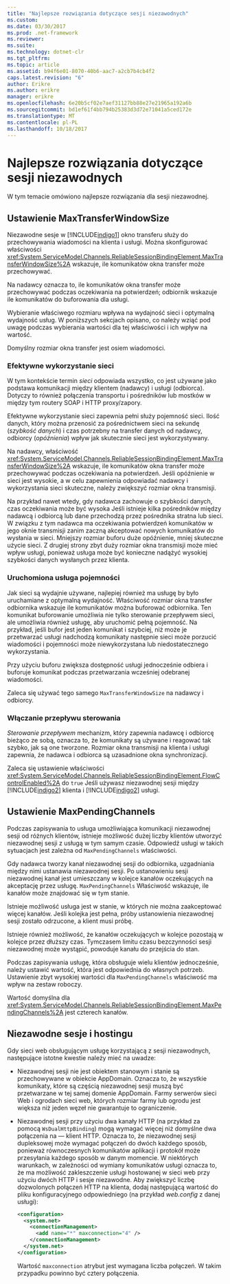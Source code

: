 ```yaml
---
title: "Najlepsze rozwiązania dotyczące sesji niezawodnych"
ms.custom: 
ms.date: 03/30/2017
ms.prod: .net-framework
ms.reviewer: 
ms.suite: 
ms.technology: dotnet-clr
ms.tgt_pltfrm: 
ms.topic: article
ms.assetid: b94f6e01-8070-40b6-aac7-a2cb7b4cb4f2
caps.latest.revision: "6"
author: Erikre
ms.author: erikre
manager: erikre
ms.openlocfilehash: 6e20b5cf02e7aef31127bb88e27e21965a192a6b
ms.sourcegitcommit: bd1ef61f4bb794b25383d3d72e71041a5ced172e
ms.translationtype: MT
ms.contentlocale: pl-PL
ms.lasthandoff: 10/18/2017
---
```

# <a name="best-practices-for-reliable-sessions"></a>Najlepsze rozwiązania dotyczące sesji niezawodnych

W tym temacie omówiono najlepsze rozwiązania dla sesji niezawodnej.

## <a name="setting-maxtransferwindowsize"></a>Ustawienie MaxTransferWindowSize

Niezawodne sesje w [!INCLUDE[indigo1](../../../../includes/indigo1-md.md)] okno transferu służy do przechowywania wiadomości na klienta i usługi. Można skonfigurować właściwości <xref:System.ServiceModel.Channels.ReliableSessionBindingElement.MaxTransferWindowSize%2A> wskazuje, ile komunikatów okna transfer może przechowywać.

Na nadawcy oznacza to, ile komunikatów okna transfer może przechowywać podczas oczekiwania na potwierdzeń; odbiornik wskazuje ile komunikatów do buforowania dla usługi.

Wybieranie właściwego rozmiaru wpływa na wydajność sieci i optymalną wydajność usług. W poniższych sekcjach opisano, co należy wziąć pod uwagę podczas wybierania wartości dla tej właściwości i ich wpływ na wartość.

Domyślny rozmiar okna transfer jest osiem wiadomości.

### <a name="efficient-use-of-the-network"></a>Efektywne wykorzystanie sieci

W tym kontekście termin *sieci* odpowiada wszystko, co jest używane jako podstawa komunikacji między klientem (nadawcy) i usługi (odbiorca). Dotyczy to również połączenia transportu i pośredników lub mostków w między tym routery SOAP i HTTP proxy/zapory.

Efektywne wykorzystanie sieci zapewnia pełni służy pojemność sieci. Ilość danych, który można przenosić za pośrednictwem sieci na sekundę (*szybkość danych*) i czas potrzebny na transfer danych od nadawcy, odbiorcy (*opóźnienia*) wpływ jak skutecznie sieci jest wykorzystywany.

Na nadawcy, właściwość <xref:System.ServiceModel.Channels.ReliableSessionBindingElement.MaxTransferWindowSize%2A> wskazuje, ile komunikatów okna transfer może przechowywać podczas oczekiwania na potwierdzeń. Jeśli opóźnienie w sieci jest wysokie, a w celu zapewnienia odpowiadać nadawcy i wykorzystania sieci skuteczne, należy zwiększyć rozmiar okna transmisji.

Na przykład nawet wtedy, gdy nadawca zachowuje o szybkości danych, czas oczekiwania może być wysoka Jeśli istnieje kilka pośredników między nadawcą i odbiorcą lub dane przechodzą przez pośrednika stratna lub sieci. W związku z tym nadawca ma oczekiwania potwierdzeń komunikatów w jego oknie transmisji zanim zaczną akceptować nowych komunikatów do wysłania w sieci. Mniejszy rozmiar buforu duże opóźnienie, mniej skuteczne użycie sieci. Z drugiej strony zbyt duży rozmiar okna transmisji może mieć wpływ usługi, ponieważ usługa może być konieczne nadążyć wysokiej szybkości danych wysłanych przez klienta.

### <a name="running-the-service-to-capacity"></a>Uruchomiona usługa pojemności

Jak sieci są wydajnie używane, najlepiej również ma usługę by było uruchamiane z optymalną wydajność. Właściwość rozmiar okna transfer odbiornika wskazuje ile komunikatów można buforować odbiornika. Ten komunikat buforowanie umożliwia nie tylko sterowanie przepływem sieci, ale umożliwia również usługę, aby uruchomić pełną pojemność. Na przykład, jeśli bufor jest jeden komunikat i szybciej, niż może je przetwarzać usługi nadchodzą komunikaty następnie sieci może porzucić wiadomości i pojemności może niewykorzystana lub niedostatecznego wykorzystania.

Przy użyciu buforu zwiększa dostępność usługi jednocześnie odbiera i buforuje komunikat podczas przetwarzania wcześniej odebranej wiadomości.

Zaleca się używać tego samego `MaxTransferWindowSize` na nadawcy i odbiorcy.

### <a name="enabling-flow-control"></a>Włączanie przepływu sterowania

*Sterowanie przepływem* mechanizm, który zapewnia nadawcę i odbiorcę bieżąco ze sobą, oznacza to, że komunikaty są używane i reagować tak szybko, jak są one tworzone. Rozmiar okna transmisji na klienta i usługi zapewnia, że nadawca i odbiorca są uzasadnione okna synchronizacji.

Zaleca się ustawienie właściwości <xref:System.ServiceModel.Channels.ReliableSessionBindingElement.FlowControlEnabled%2A> do `true` Jeśli używasz niezawodnej sesji między [!INCLUDE[indigo2](../../../../includes/indigo2-md.md)] klienta i [!INCLUDE[indigo2](../../../../includes/indigo2-md.md)] usługi.

## <a name="setting-maxpendingchannels"></a>Ustawienie MaxPendingChannels

Podczas zapisywania to usługa umożliwiająca komunikacji niezawodnej sesji od różnych klientów, istnieje możliwość dużej liczby klientów utworzyć niezawodnej sesji z usługą w tym samym czasie. Odpowiedź usługi w takich sytuacjach jest zależna od `MaxPendingChannels` właściwości.

Gdy nadawca tworzy kanał niezawodnej sesji do odbiornika, uzgadniania między nimi ustanawia niezawodnej sesji. Po ustanowieniu sesji niezawodnej kanał jest umieszczany w kolejce kanałów oczekujących na akceptację przez usługę. `MaxPendingChannels` Właściwość wskazuje, ile kanałów może znajdować się w tym stanie.

Istnieje możliwość usługa jest w stanie, w których nie można zaakceptować więcej kanałów. Jeśli kolejka jest pełna, próby ustanowienia niezawodnej sesji zostało odrzucone, a klient musi próbę.

Istnieje również możliwość, że kanałów oczekujących w kolejce pozostają w kolejce przez dłuższy czas. Tymczasem limitu czasu bezczynności sesji niezawodnej może wystąpić, powoduje kanału do przejścia do stan.

Podczas zapisywania usługę, która obsługuje wielu klientów jednocześnie, należy ustawić wartość, która jest odpowiednia do własnych potrzeb. Ustawienie zbyt wysokiej wartości dla `MaxPendingChannels` właściwość ma wpływ na zestaw roboczy.

Wartość domyślna dla <xref:System.ServiceModel.Channels.ReliableSessionBindingElement.MaxPendingChannels%2A> jest czterech kanałów.

## <a name="reliable-sessions-and-hosting"></a>Niezawodne sesje i hostingu

Gdy sieci web obsługującym usługę korzystającą z sesji niezawodnych, następujące istotne kwestie należy mieć na uwadze:

- Niezawodnej sesji nie jest obiektem stanowym i stanie są przechowywane w obiekcie AppDomain. Oznacza to, że wszystkie komunikaty, które są częścią niezawodnej sesji muszą być przetwarzane w tej samej domenie AppDomain. Farmy serwerów sieci Web i ogrodach sieci web, których rozmiar farmy lub ogrodu jest większa niż jeden węzeł nie gwarantuje to ograniczenie.

- Niezawodnej sesji przy użyciu dwa kanały HTTP (na przykład za pomocą `WsDualHttpBinding`) mogą wymagać więcej niż domyślne dwa połączenia na — klient HTTP. Oznacza to, że niezawodnej sesji dupleksowej może wymagać połączeń do dwóch każdego sposób, ponieważ równoczesnych komunikatów aplikacji i protokół może przesyłania każdego sposób w danym momencie. W niektórych warunkach, w zależności od wymiany komunikatów usługi oznacza to, że ma możliwość zakleszczenie usługi hostowanej w sieci web przy użyciu dwóch HTTP i sesje niezawodne. Aby zwiększyć liczbę dozwolonych połączeń HTTP na klienta, dodaj następującą wartość do pliku konfiguracyjnego odpowiedniego (na przykład *web.config* z danej usługi):

  ```xml
  <configuration>
    <system.net>
      <connectionManagement>
        <add name="*" maxconnection="4" />
      </connectionManagement>
    </system.net>
  </configuration>
  ```

  Wartość `maxconnection` atrybut jest wymagana liczba połączeń. W takim przypadku powinno być cztery połączenia.
